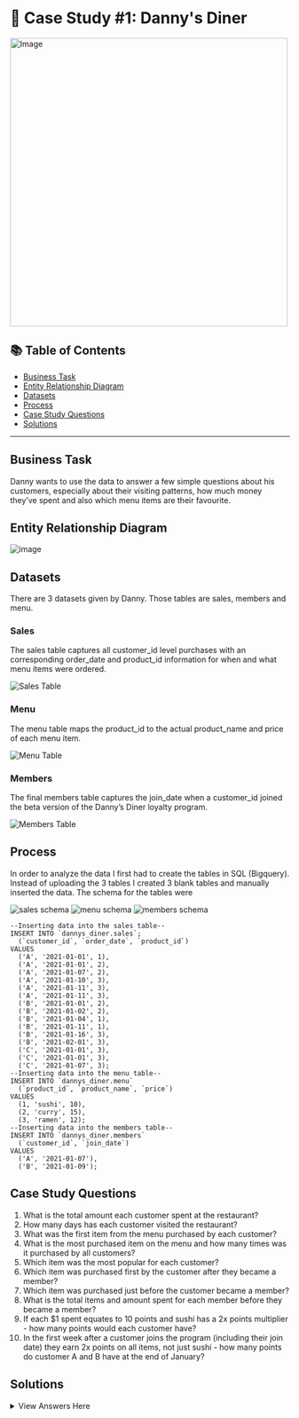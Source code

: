 # 🍜 Case Study #1: Danny's Diner 
<img src="https://user-images.githubusercontent.com/81607668/127727503-9d9e7a25-93cb-4f95-8bd0-20b87cb4b459.png" alt="Image" width="500" height="520">

## 📚 Table of Contents
- [Business Task](#business-task)
- [Entity Relationship Diagram](#entity-relationship-diagram)
- [Datasets](#datasets)
- [Process](#process)
- [Case Study Questions](#case-study-questions)
- [Solutions](#solutions)

***

## Business Task
Danny wants to use the data to answer a few simple questions about his customers, especially about their visiting patterns, how much money they’ve spent and also which menu items are their favourite. 

## Entity Relationship Diagram

![image](https://user-images.githubusercontent.com/81607668/127271130-dca9aedd-4ca9-4ed8-b6ec-1e1920dca4a8.png)

## Datasets
There are 3 datasets given by Danny. Those tables are sales, members and menu.
### Sales
The sales table captures all customer_id level purchases with an corresponding order_date and product_id information for when and what menu items were ordered.

![Sales Table](https://user-images.githubusercontent.com/105673465/218285672-136d63e7-278d-40b8-b08a-76f34ff62c2f.png)

### Menu
The menu table maps the product_id to the actual product_name and price of each menu item.

![Menu Table](https://user-images.githubusercontent.com/105673465/218285675-cc1d2516-0a61-4582-9980-dad0d11f7cc7.png)

### Members
The final members table captures the join_date when a customer_id joined the beta version of the Danny’s Diner loyalty program.

![Members Table](https://user-images.githubusercontent.com/105673465/218285678-7cc762cd-75bf-4978-8306-1c37a98535e9.png)

## Process
In order to analyze the data I first had to create the tables in SQL (Bigquery). Instead of uploading the 3 tables I created 3 blank tables and manually inserted the data. The schema for the tables were

![sales schema](https://user-images.githubusercontent.com/105673465/218286239-8b46978e-75d3-4c81-9ed7-3e8a93588af7.png)
![menu schema](https://user-images.githubusercontent.com/105673465/218286244-0aa2154b-8295-4e6e-883d-cb9abdbd3408.png)
![members schema](https://user-images.githubusercontent.com/105673465/218286245-2d9d68d0-036a-4e5f-8384-3a915ef5a5c4.png)

```TSQL
--Inserting data into the sales table--
INSERT INTO `dannys_diner.sales`;
  (`customer_id`, `order_date`, `product_id`)
VALUES
  ('A', '2021-01-01', 1),
  ('A', '2021-01-01', 2),
  ('A', '2021-01-07', 2),
  ('A', '2021-01-10', 3),
  ('A', '2021-01-11', 3),
  ('A', '2021-01-11', 3),
  ('B', '2021-01-01', 2),
  ('B', '2021-01-02', 2),
  ('B', '2021-01-04', 1),
  ('B', '2021-01-11', 1),
  ('B', '2021-01-16', 3),
  ('B', '2021-02-01', 3),
  ('C', '2021-01-01', 3),
  ('C', '2021-01-01', 3),
  ('C', '2021-01-07', 3);
--Inserting data into the menu table--
INSERT INTO `dannys_diner.menu`
  (`product_id`, `product_name`, `price`)
VALUES
  (1, 'sushi', 10),
  (2, 'curry', 15),
  (3, 'ramen', 12);
--Inserting data into the members table--
INSERT INTO `dannys_diner.members`
  (`customer_id`, `join_date`)
VALUES
  ('A', '2021-01-07'),
  ('B', '2021-01-09');
```
 
## Case Study Questions

1. What is the total amount each customer spent at the restaurant?
2. How many days has each customer visited the restaurant?
3. What was the first item from the menu purchased by each customer?
4. What is the most purchased item on the menu and how many times was it purchased by all customers?
5. Which item was the most popular for each customer?
6. Which item was purchased first by the customer after they became a member?
7. Which item was purchased just before the customer became a member?
10. What is the total items and amount spent for each member before they became a member?
11. If each $1 spent equates to 10 points and sushi has a 2x points multiplier - how many points would each customer have?
12. In the first week after a customer joins the program (including their join date) they earn 2x points on all items, not just sushi - how many points do customer A and B have at the end of January?

## Solutions

<details>
<summary>
View Answers Here
</summary>
  
### 1. What is the total amount each customer spent at the restaurant?
Customer A spent $76, Customer B spent $74 and Customer C spent $36
```TSQL
SELECT customer_id, SUM(price) AS total_sales
FROM `dannys_diner.sales` as sales
JOIN `dannys_diner.menu` as menu
  on sales.product_id = menu.product_id
GROUP by customer_id
```
2.
3.
4.
5.
6.
7.
8.
9.
10.
</details>
